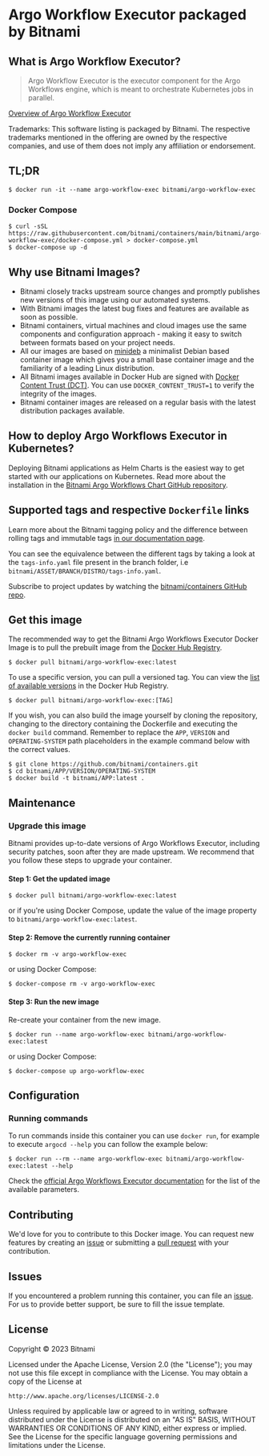 # Argo Workflow Executor packaged by Bitnami

## What is Argo Workflow Executor?

> Argo Workflow Executor is the executor component for the Argo Workflows engine, which is meant to orchestrate Kubernetes jobs in parallel.

[Overview of Argo Workflow Executor](https://argoproj.github.io/workflows)

Trademarks: This software listing is packaged by Bitnami. The respective trademarks mentioned in the offering are owned by the respective companies, and use of them does not imply any affiliation or endorsement.

## TL;DR

```console
$ docker run -it --name argo-workflow-exec bitnami/argo-workflow-exec
```

### Docker Compose

```console
$ curl -sSL https://raw.githubusercontent.com/bitnami/containers/main/bitnami/argo-workflow-exec/docker-compose.yml > docker-compose.yml
$ docker-compose up -d
```

## Why use Bitnami Images?

* Bitnami closely tracks upstream source changes and promptly publishes new versions of this image using our automated systems.
* With Bitnami images the latest bug fixes and features are available as soon as possible.
* Bitnami containers, virtual machines and cloud images use the same components and configuration approach - making it easy to switch between formats based on your project needs.
* All our images are based on [minideb](https://github.com/bitnami/minideb) a minimalist Debian based container image which gives you a small base container image and the familiarity of a leading Linux distribution.
* All Bitnami images available in Docker Hub are signed with [Docker Content Trust (DCT)](https://docs.docker.com/engine/security/trust/content_trust/). You can use `DOCKER_CONTENT_TRUST=1` to verify the integrity of the images.
* Bitnami container images are released on a regular basis with the latest distribution packages available.

## How to deploy Argo Workflows Executor in Kubernetes?

Deploying Bitnami applications as Helm Charts is the easiest way to get started with our applications on Kubernetes. Read more about the installation in the [Bitnami Argo Workflows Chart GitHub repository](https://github.com/bitnami/charts/tree/master/bitnami/argo-workflows).

## Supported tags and respective `Dockerfile` links

Learn more about the Bitnami tagging policy and the difference between rolling tags and immutable tags [in our documentation page](https://docs.bitnami.com/tutorials/understand-rolling-tags-containers/).

You can see the equivalence between the different tags by taking a look at the `tags-info.yaml` file present in the branch folder, i.e `bitnami/ASSET/BRANCH/DISTRO/tags-info.yaml`.

Subscribe to project updates by watching the [bitnami/containers GitHub repo](https://github.com/bitnami/containers).

## Get this image

The recommended way to get the Bitnami Argo Workflows Executor Docker Image is to pull the prebuilt image from the [Docker Hub Registry](https://hub.docker.com/r/bitnami/argo-workflow-exec).

```console
$ docker pull bitnami/argo-workflow-exec:latest
```

To use a specific version, you can pull a versioned tag. You can view the [list of available versions](https://hub.docker.com/r/bitnami/argo-workflow-exec/tags/) in the Docker Hub Registry.

```console
$ docker pull bitnami/argo-workflow-exec:[TAG]
```

If you wish, you can also build the image yourself by cloning the repository, changing to the directory containing the Dockerfile and executing the `docker build` command. Remember to replace the `APP`, `VERSION` and `OPERATING-SYSTEM` path placeholders in the example command below with the correct values.

```console
$ git clone https://github.com/bitnami/containers.git
$ cd bitnami/APP/VERSION/OPERATING-SYSTEM
$ docker build -t bitnami/APP:latest .
```

## Maintenance

### Upgrade this image

Bitnami provides up-to-date versions of Argo Workflows Executor, including security patches, soon after they are made upstream. We recommend that you follow these steps to upgrade your container.

#### Step 1: Get the updated image

```console
$ docker pull bitnami/argo-workflow-exec:latest
```

or if you're using Docker Compose, update the value of the image property to `bitnami/argo-workflow-exec:latest`.

#### Step 2: Remove the currently running container

```console
$ docker rm -v argo-workflow-exec
```

or using Docker Compose:

```console
$ docker-compose rm -v argo-workflow-exec
```

#### Step 3: Run the new image

Re-create your container from the new image.

```console
$ docker run --name argo-workflow-exec bitnami/argo-workflow-exec:latest
```

or using Docker Compose:

```console
$ docker-compose up argo-workflow-exec
```

## Configuration

### Running commands

To run commands inside this container you can use `docker run`, for example to execute `argocd --help` you can follow the example below:

```console
$ docker run --rm --name argo-workflow-exec bitnami/argo-workflow-exec:latest --help
```

Check the [official Argo Workflows Executor documentation](https://argoproj.github.io/argo-workflows/workflow-executors/) for the list of the available parameters.

## Contributing

We'd love for you to contribute to this Docker image. You can request new features by creating an [issue](https://github.com/bitnami/containers/issues) or submitting a [pull request](https://github.com/bitnami/containers/pulls) with your contribution.

## Issues

If you encountered a problem running this container, you can file an [issue](https://github.com/bitnami/containers/issues/new/choose). For us to provide better support, be sure to fill the issue template.

## License

Copyright &copy; 2023 Bitnami

Licensed under the Apache License, Version 2.0 (the "License");
you may not use this file except in compliance with the License.
You may obtain a copy of the License at

    http://www.apache.org/licenses/LICENSE-2.0

Unless required by applicable law or agreed to in writing, software
distributed under the License is distributed on an "AS IS" BASIS,
WITHOUT WARRANTIES OR CONDITIONS OF ANY KIND, either express or implied.
See the License for the specific language governing permissions and
limitations under the License.
